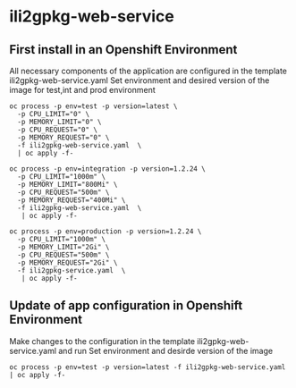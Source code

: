 # ili2gpkg-web-service

## First install in an Openshift Environment

All necessary components of the application are configured in the template ili2gpkg-web-service.yaml
Set environment and desired version of the image for test,int and prod environment
```
oc process -p env=test -p version=latest \
  -p CPU_LIMIT="0" \
  -p MEMORY_LIMIT="0" \
  -p CPU_REQUEST="0" \
  -p MEMORY_REQUEST="0" \
  -f ili2gpkg-web-service.yaml  \
  | oc apply -f-
```
```
oc process -p env=integration -p version=1.2.24 \
  -p CPU_LIMIT="1000m" \
  -p MEMORY_LIMIT="800Mi" \
  -p CPU_REQUEST="500m" \
  -p MEMORY_REQUEST="400Mi" \
  -f ili2gpkg-web-service.yaml  \
   | oc apply -f-
```
```
oc process -p env=production -p version=1.2.24 \
  -p CPU_LIMIT="1000m" \
  -p MEMORY_LIMIT="2Gi" \
  -p CPU_REQUEST="500m" \
  -p MEMORY_REQUEST="2Gi" \
  -f ili2gpkg-service.yaml  \
   | oc apply -f-
```
## Update of app configuration in Openshift Environment

Make changes to the configuration in the template ili2gpkg-web-service.yaml and run
Set environment and desirde version of the image
```
oc process -p env=test -p version=latest -f ili2gpkg-web-service.yaml  | oc apply -f-
```
